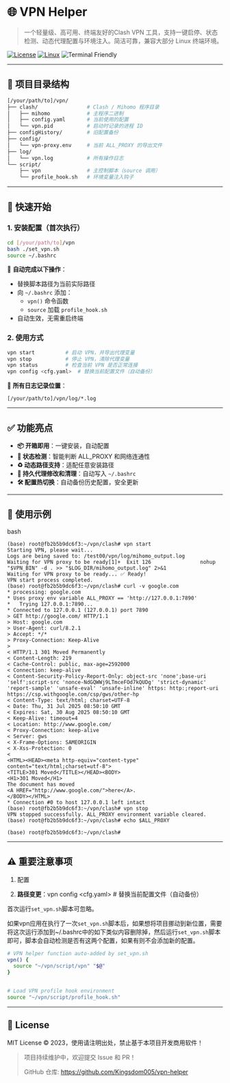 

# 🌐 VPN Helper

> 一个轻量级、高可用、终端友好的Clash VPN 工具，支持一键启停、状态检测、动态代理配置与环境注入。简洁可靠，兼容大部分 Linux 终端环境。

[![License](https://img.shields.io/badge/License-MIT-blue.svg)](https://opensource.org/licenses/MIT) [![Linux](https://img.shields.io/badge/Platform-Linux-brightgreen.svg)](https://www.linux.org/) ![Terminal Friendly](https://img.shields.io/badge/CLI-Optimized-orange.svg)

---

## 📁 项目目录结构

```bash
[/your/path/to]/vpn/
├── clash/                # Clash / Mihomo 程序目录
│   ├── mihomo            # 主程序二进制
│   ├── config.yaml       # 当前使用的配置
│   └── vpn.pid           # 启动时记录的进程 ID
├── configHistory/        # 旧配置备份
├── config/
│   └── vpn-proxy.env     # 当前 ALL_PROXY 的导出文件
├── log/
│   └── vpn.log           # 所有操作日志
└── script/
    ├── vpn               # 主控制脚本（source 调用）
    └── profile_hook.sh   # 环境变量注入钩子
```

------

## 🚀 快速开始

### 1. 安装配置（首次执行）

```bash
cd [/your/path/to]/vpn
bash ./set_vpn.sh
source ~/.bashrc
```

📌 **自动完成以下操作**：

- 替换脚本路径为当前实际路径
- 向 `~/.bashrc` 添加：
  - `vpn()` 命令函数
  - `source` 加载 `profile_hook.sh`
- 自动生效，无需重启终端

### 2. 使用方式

```bash
vpn start          # 启动 VPN，并导出代理变量
vpn stop           # 停止 VPN，清除代理变量
vpn status         # 检查当前 VPN 是否正常连接
vpn config <cfg.yaml>  # 替换当前配置文件（自动备份）
```

📍 **所有日志记录位置**：

```text
[/your/path/to]/vpn/log/*.log
```

------

## ✅ 功能亮点

- **📦 开箱即用**：一键安装，自动配置
- **📡 状态检测**：智能判断 ALL_PROXY 和网络连通性
- **♻️ 动态路径支持**：适配任意安装路径
- **🧠 持久代理修改和清理**：自动写入 `~/.bashrc`
- **🛠️ 配置热切换**：自动备份历史配置，安全更新

------

## 🧪 使用示例

bash

```
(base) root@fb2b5b9dc6f3:~/vpn/clash# vpn start 
Starting VPN, please wait...
Logs are being saved to: /test00/vpn/log/mihomo_output.log
Waiting for VPN proxy to be ready[1]+  Exit 126                nohup "$VPN_BIN" -d . >> "$LOG_DIR/mihomo_output.log" 2>&1
Waiting for VPN proxy to be ready... ✅ Ready!
VPN start process completed.
(base) root@fb2b5b9dc6f3:~/vpn/clash# curl -v google.com
* processing: google.com
* Uses proxy env variable ALL_PROXY == 'http://127.0.0.1:7890'
*   Trying 127.0.0.1:7890...
* Connected to 127.0.0.1 (127.0.0.1) port 7890
> GET http://google.com/ HTTP/1.1
> Host: google.com
> User-Agent: curl/8.2.1
> Accept: */*
> Proxy-Connection: Keep-Alive
> 
< HTTP/1.1 301 Moved Permanently
< Content-Length: 219
< Cache-Control: public, max-age=2592000
< Connection: keep-alive
< Content-Security-Policy-Report-Only: object-src 'none';base-uri 'self';script-src 'nonce-NdGQWWj9LTmceFOd7kQUDg' 'strict-dynamic' 'report-sample' 'unsafe-eval' 'unsafe-inline' https: http:;report-uri https://csp.withgoogle.com/csp/gws/other-hp
< Content-Type: text/html; charset=UTF-8
< Date: Thu, 31 Jul 2025 08:50:10 GMT
< Expires: Sat, 30 Aug 2025 08:50:10 GMT
< Keep-Alive: timeout=4
< Location: http://www.google.com/
< Proxy-Connection: keep-alive
< Server: gws
< X-Frame-Options: SAMEORIGIN
< X-Xss-Protection: 0
< 
<HTML><HEAD><meta http-equiv="content-type" content="text/html;charset=utf-8">
<TITLE>301 Moved</TITLE></HEAD><BODY>
<H1>301 Moved</H1>
The document has moved
<A HREF="http://www.google.com/">here</A>.
</BODY></HTML>
* Connection #0 to host 127.0.0.1 left intact
(base) root@fb2b5b9dc6f3:~/vpn/clash# vpn stop
VPN stopped successfully. ALL_PROXY environment variable cleared.
(base) root@fb2b5b9dc6f3:~/vpn/clash# echo $ALL_PROXY

(base) root@fb2b5b9dc6f3:~/vpn/clash# 
```

------

## ⚠️ 重要注意事项

1. 配置

2. **路径变更**：vpn config <cfg.yaml>  # 替换当前配置文件（自动备份）

首次运行`set_vpn.sh`脚本可忽略。

如果vpn应用在执行了一次`set_vpn.sh`脚本后，如果想将项目挪动到新位置，需要将这次运行添加到~/.bashrc中的如下类似内容删除掉，然后运行`set_vpn.sh`脚本即可，脚本会自动检测是否有这两个配置，如果有则不会添加新的配置。

```bash
# VPN helper function auto-added by set_vpn.sh
vpn() {
  source "~/vpn/script/vpn" "$@"
}


# Load VPN profile hook environment
source "~/vpn/script/profile_hook.sh"
```

------

## 📄 License

MIT License © 2023，使用请注明出处，禁止基于本项目开发商用软件！

> 项目持续维护中，欢迎提交 Issue 和 PR！
>
> GitHub 仓库: https://github.com/Kingsdom005/vpn-helper